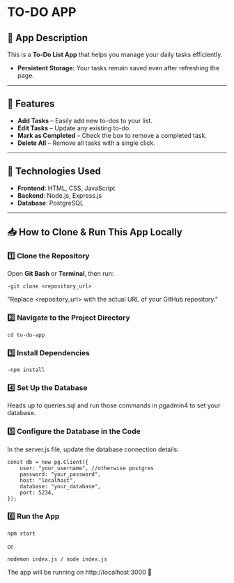 # TO-DO APP

## 📌 App Description
This is a **To-Do List App** that helps you manage your daily tasks efficiently.  
- **Persistent Storage:** Your tasks remain saved even after refreshing the page.  

---

## 🚀 Features
- **Add Tasks** – Easily add new to-dos to your list.  
- **Edit Tasks** – Update any existing to-do.  
- **Mark as Completed** – Check the box to remove a completed task.  
- **Delete All** – Remove all tasks with a single click.  

---

## 📌 Technologies Used

- **Frontend**: HTML, CSS, JavaScript
- **Backend**: Node.js, Express.js
- **Database**: PostgreSQL

---

## 📥 How to Clone & Run This App Locally

### 1️⃣ Clone the Repository

Open **Git Bash** or **Terminal**, then run:  

    -git clone <repository_url>

"Replace <repository_url> with the actual URL of your GitHub repository."

### 2️⃣ Navigate to the Project Directory

    cd to-do-app

### 3️⃣ Install Dependencies

    -npm install

### 4️⃣ Set Up the Database

Heads up to queries.sql and run those commands in pgadmin4 to set your database.

### 5️⃣ Configure the Database in the Code

In the server.js file, update the database connection details:

    const db = new pg.Client({
        user: "your_username", //otherwise postgres
        password: "your_password",
        host: "localhost",
        database: "your_database",
        port: 5234,
    });

### 6️⃣ Run the App

    npm start

or 

    nodemon index.js / node index.js

The app will be running on http://localhost:3000 🎉

